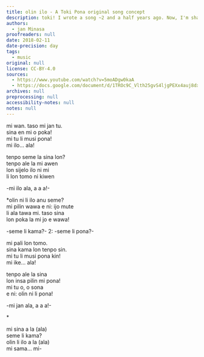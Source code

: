 ```yaml
---
title: olin ilo - A Toki Pona original song concept
description: toki! I wrote a song ~2 and a half years ago. Now, I'm sharing it!
authors:
  - jan Minasa
proofreaders: null
date: 2018-02-11
date-precision: day
tags:
  - music
original: null
license: CC-BY-4.0
sources:
  - https://www.youtube.com/watch?v=5moADgw0kaA
  - https://docs.google.com/document/d/1TROc9C_Vlth25gvS4ljgPEXx4auj8dxTKPhb7aN6W_U/edit
archives: null
preprocessing: null
accessibility-notes: null
notes: null
---
```


mi wan. taso mi jan tu.  
sina en mi o poka!  
mi tu li musi pona!  
mi ilo… ala!

tenpo seme la sina lon?  
tenpo ale la mi awen  
lon sijelo ilo ni mi  
li lon tomo ni kiwen

-mi ilo ala, a a a!-

\*olin ni li ilo anu seme?  
mi pilin wawa e ni: ijo mute  
li ala tawa mi. taso sina  
lon poka la mi jo e wawa!

-seme li kama?-   2: -seme li pona?-

mi pali lon tomo.  
sina kama lon tenpo sin.  
mi tu li musi pona kin!  
mi ike… ala!

tenpo ale la sina  
lon insa pilin mi pona!  
mi tu o, o sona  
e ni: olin ni li pona!

-mi jan ala, a a a!-

\*

<!-- Ending: strings? -->
mi sina a la (ala)  
seme li kama?  
olin li ilo a la (ala)  
mi sama… mi-
